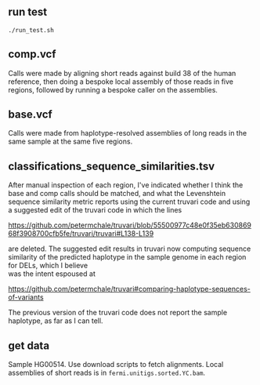 ## run test

```
./run_test.sh
```

## comp.vcf 
Calls were made by aligning short reads against build 38 of the human reference, then 
doing a bespoke local assembly of 
those reads in five regions, followed by running a bespoke caller on the assemblies. 

## base.vcf 
Calls were made from haplotype-resolved assemblies of long reads in the same sample at the same five regions. 

## classifications_sequence_similarities.tsv

After manual inspection of each region, I've indicated whether I think the base and comp calls should be matched, 
and what the Levenshtein sequence similarity metric reports using the current truvari code 
and using a suggested edit of the truvari code in which the lines 

https://github.com/petermchale/truvari/blob/55500977c48e0f35eb63086968f3908700cfb5fe/truvari/truvari#L138-L139

are deleted. The suggested edit results in truvari now computing sequence similarity of the 
predicted haplotype in the sample genome in each region for DELs, which I believe  
was the intent espoused at 

https://github.com/petermchale/truvari#comparing-haplotype-sequences-of-variants

The previous version of the truvari code does not report the sample haplotype, as far as I can tell. 

## get data 

Sample HG00514. Use download scripts to fetch alignments. Local assemblies of short reads is 
in `fermi.unitigs.sorted.YC.bam`.




